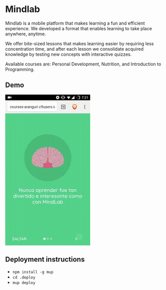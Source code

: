 # Mindlab
Mindlab is a mobile platform that makes learning a fun and efficient experience. We developed a format that enables learning to take place anywhere, anytime.

We offer bite-sized lessons that makes learning easier by requiring less concentration time, and after each lesson we consolidate acquired knowledge by testing new concepts with interactive quizzes.

Available courses are: Personal Development, Nutrition, and Introduction to Programming.

## Demo
![Demo](Mindlab_demo.gif)

## Deployment instructions

- ```npm install -g mup```
- ```cd .deploy```
- ```mup deploy```
